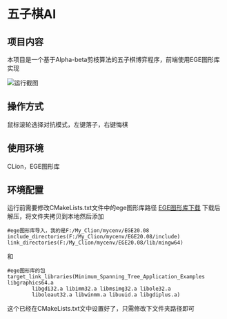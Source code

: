 # 五子棋AI

## 项目内容

本项目是一个基于Alpha-beta剪枝算法的五子棋博弈程序，前端使用EGE图形库实现

![运行截图]([[https://github.com/wtupdl/Minimum_Spanning_Tree_Application_Examples/blob/master/img/%E6%9C%80%E5%B0%8F%E7%94%9F%E6%88%90%E6%A0%91.png](https://github.com/wtupdl/AI_Gobang/blob/main/img/a.png?raw=true)])

## 操作方式

鼠标滚轮选择对抗模式，左键落子，右键悔棋

## 使用环境

CLion，EGE图形库

## 环境配置

运行前需要修改CMakeLists.txt文件中的ege图形库路径
[EGE图形库下载](https://xege.org/download/ege20.08_all.7z)
下载后解压，将文件夹拷贝到本地然后添加

```
#ege图形库导入，我的是F:/My_Clion/mycenv/EGE20.08
include_directories(F:/My_Clion/mycenv/EGE20.08/include)
link_directories(F:/My_Clion/mycenv/EGE20.08/lib/mingw64)
```

和

```
#ege图形库的包
target_link_libraries(Minimum_Spanning_Tree_Application_Examples libgraphics64.a
        libgdi32.a libimm32.a libmsimg32.a libole32.a
        liboleaut32.a libwinmm.a libuuid.a libgdiplus.a)
````

这个已经在CMakeLists.txt文中设置好了，只需修改下文件夹路径即可

